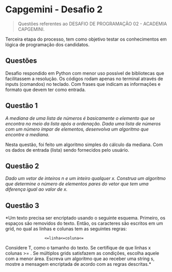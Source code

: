 # Capgemini - Desafio 2

>Questões referentes ao DESAFIO DE PROGRAMAÇÃO 02 - ACADEMIA CAPGEMINI.

Terceira etapa do processo, tem como objetivo testar os conhecimentos em lógica de programação dos candidatos.

## Questões

Desafio respondido em Python com menor uso possível de bibliotecas que facilitassem a resolução. Os códigos rodam apenas no terminal através de inputs (comandos) no teclado. Com frases que indicam as informações e formato que devem ter como entrada.

## Questão 1

*A mediana de uma lista de números é basicamente o elemento que se encontra no meio da lista após a ordenação. Dada uma lista de números com um número ímpar de elementos, desenvolva um algoritmo que encontre a mediana.*

Nesta questão, foi feito um algoritmo simples do cálculo da mediana. Com os dados de entrada (lista) sendo fornecidos pelo usuário.

## Questão 2

*Dado um vetor de inteiros n e um inteiro qualquer x. Construa um algoritmo que determine o número de elementos pares do vetor que tem uma diferença igual ao valor de x.*

## Questão 3

*Um texto precisa ser encriptado usando o seguinte esquema. Primeiro, os espaços são removidos do texto. Então, os caracteres são escritos em um grid, no qual as linhas e colunas tem as seguintes regras:

                     <=linha<=coluna<=

Considere T, como o tamanho do texto.
Se certifique de que linhas x colunas >= .
Se múltiplos grids satisfazem as condições, escolha aquele com a menor área.
Escreva um algoritmo que ao receber uma string s, mostre a mensagem encriptada de acordo com as regras descritas.*



